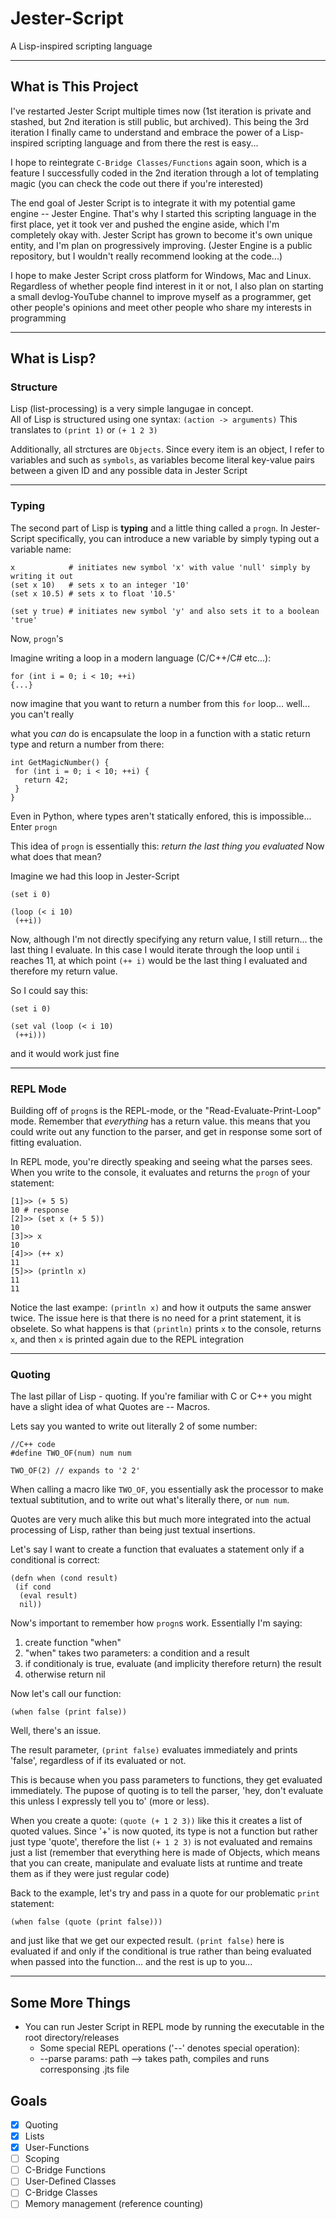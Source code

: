 # Jester-Script
 A Lisp-inspired scripting language
***

## What is This Project

I've restarted Jester Script multiple times now (1st iteration is private and stashed, but 2nd iteration is still public, but archived). This being the 3rd iteration I finally came to understand and embrace the power of a Lisp-inspired scripting language and from there the rest is easy...

I hope to reintegrate ```C-Bridge Classes/Functions``` again soon, which is a feature I successfully coded in the 2nd iteration through a lot of templating magic (you can check the code out there if you're interested)

The end goal of Jester Script is to integrate it with my potential game engine -- Jester Engine. That's why I started this scripting language in the first place, yet it took ver and pushed the engine aside, which I'm completely okay with. Jester Script has grown to become it's own unique entity, and I'm plan on progressively improving. (Jester Engine is a public repository, but I wouldn't really recommend looking at the code...)

I hope to make Jester Script cross platform for Windows, Mac and Linux. Regardless of whether people find interest in it or not, I also plan on starting a small devlog-YouTube channel to improve myself as a programmer, get other people's opinions and meet other people who share my interests in programming 
***

## What is Lisp?

### Structure
Lisp (list-processing) is a very simple langugae in concept.  
All of Lisp is structured using one syntax: ```(action -> arguments)```  This translates to ```(print 1)``` or ```(+ 1 2 3)```

Additionally, all strctures are ```Objects```. Since every item is an object, I refer to variables and such as ```symbols```, as variables become literal key-value pairs between a given ID and any possible data in Jester Script
***

### Typing
The second part of Lisp is **typing** and a little thing called a ```progn```. In Jester-Script specifically, you can introduce a new variable by simply typing out a variable name:

``` 
x            # initiates new symbol 'x' with value 'null' simply by writing it out 
(set x 10)   # sets x to an integer '10'
(set x 10.5) # sets x to float '10.5'

(set y true) # initiates new symbol 'y' and also sets it to a boolean 'true'
```

Now, ```progn```'s

Imagine writing a loop in a modern language (C/C++/C# etc...):
```
for (int i = 0; i < 10; ++i)
{...}
```

now imagine that you want to return a number from this ```for``` loop... well... you can't really

what you *can* do is encapsulate the loop in a function with a static return type and return a number from there:

```
int GetMagicNumber() {
 for (int i = 0; i < 10; ++i) {
   return 42;
 }
}
```

Even in Python, where types aren't statically enfored, this is impossible... Enter ```progn```

This idea of ```progn``` is essentially this: *return the last thing you evaluated*
Now what does that mean?

Imagine we had this loop in Jester-Script

```
(set i 0)

(loop (< i 10) 
 (++i))
```

Now, although I'm not directly specifying any return value, I still return... the last thing I evaluate. In this case I would iterate through the loop until ```i``` reaches 11, at which point ```(++ i)``` would be the last thing I evaluated and therefore my return value.

So I could say this:

```
(set i 0)

(set val (loop (< i 10) 
 (++i)))
```

and it would work just fine
***

### REPL Mode

Building off of ```progn```s is the REPL-mode, or the "Read-Evaluate-Print-Loop" mode. Remember that *everything* has a return value. this means that you could write out any function to the parser, and get in response some sort of fitting evaluation.

In REPL mode, you're directly speaking and seeing what the parses sees.
When you write to the console, it evaluates and returns the ```progn``` of your statement:

```
[1]>> (+ 5 5)
10 # response
[2]>> (set x (+ 5 5))
10
[3]>> x
10
[4]>> (++ x)
11
[5]>> (println x)
11
11
```

Notice the last exampe: ```(println x)``` and how it outputs the same answer twice. The issue here is that there is no need for a print statement, it is obselete. So what happens is that ```(println)``` prints ```x``` to the console, returns ```x```, and then ```x``` is printed again due to the REPL integration
***

### Quoting

The last pillar of Lisp - quoting. 
If you're familiar with C or C++ you might have a slight idea of what Quotes are -- Macros.

Lets say you wanted to write out literally 2 of some number:

```
//C++ code
#define TWO_OF(num) num num

TWO_OF(2) // expands to '2 2'
```

When calling a macro like ```TWO_OF```, you essentially ask the processor to make textual subtitution, and to write out what's literally there, or ```num num```.

Quotes are very much alike this but much more integrated into the actual processing of Lisp, rather than being just textual insertions.

Let's say I want to create a function that evaluates a statement only if a conditional is correct:

```
(defn when (cond result) 
 (if cond
  (eval result)
  nil))
```

Now's important to remember how ```progn```s work. Essentially I'm saying:

1) create function "when"
2) "when" takes two parameters: a condition and a result
3) if conditionaly is true, evaluate (and implicity therefore return) the result
4) otherwise return nil

Now let's call our function:

```
(when false (print false))
```
Well, there's an issue.

The result parameter, ```(print false)``` evaluates immediately and prints 'false', regardless of if its evaluated or not.

This is because when you pass parameters to functions, they get evaluated immediately. The pupose of quoting is to tell the parser, 'hey, don't evaluate this unless I expressly tell you to' (more or less).

When you create a quote: ```(quote (+ 1 2 3))``` like this it creates a list of quoted values. Since '+' is now quoted, its type is not a function but rather just type 'quote', therefore the list ```(+ 1 2 3)``` is not evaluated and remains just a list (remember that everything here is made of Objects, which means that you can create, manipulate and evaluate lists at runtime and treate them as if they were just regular code)

Back to the example, let's try and pass in a quote for our problematic ```print``` statement:

```
(when false (quote (print false)))
```

and just like that we get our expected result. ```(print false)``` here is evaluated if and only if the conditional is true rather than being evaluated when passed into the function... and the rest is up to you...
***

## Some More Things

- You can run Jester Script in REPL mode by running the executable in the root directory/releases
     - Some special REPL operations ('--' denotes special operation):
     - --parse  params: path --> takes path, compiles and runs corresponsing .jts file

## Goals

- [x] Quoting  
- [x] Lists  
- [x] User-Functions  
- [ ] Scoping  
- [ ] C-Bridge Functions  
- [ ] User-Defined Classes  
- [ ] C-Bridge Classes  
- [ ] Memory management (reference counting)  
